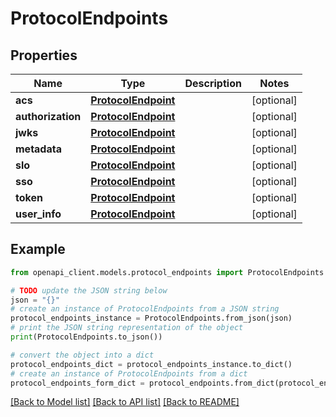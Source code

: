# ProtocolEndpoints


## Properties

Name | Type | Description | Notes
------------ | ------------- | ------------- | -------------
**acs** | [**ProtocolEndpoint**](ProtocolEndpoint.md) |  | [optional] 
**authorization** | [**ProtocolEndpoint**](ProtocolEndpoint.md) |  | [optional] 
**jwks** | [**ProtocolEndpoint**](ProtocolEndpoint.md) |  | [optional] 
**metadata** | [**ProtocolEndpoint**](ProtocolEndpoint.md) |  | [optional] 
**slo** | [**ProtocolEndpoint**](ProtocolEndpoint.md) |  | [optional] 
**sso** | [**ProtocolEndpoint**](ProtocolEndpoint.md) |  | [optional] 
**token** | [**ProtocolEndpoint**](ProtocolEndpoint.md) |  | [optional] 
**user_info** | [**ProtocolEndpoint**](ProtocolEndpoint.md) |  | [optional] 

## Example

```python
from openapi_client.models.protocol_endpoints import ProtocolEndpoints

# TODO update the JSON string below
json = "{}"
# create an instance of ProtocolEndpoints from a JSON string
protocol_endpoints_instance = ProtocolEndpoints.from_json(json)
# print the JSON string representation of the object
print(ProtocolEndpoints.to_json())

# convert the object into a dict
protocol_endpoints_dict = protocol_endpoints_instance.to_dict()
# create an instance of ProtocolEndpoints from a dict
protocol_endpoints_form_dict = protocol_endpoints.from_dict(protocol_endpoints_dict)
```
[[Back to Model list]](../README.md#documentation-for-models) [[Back to API list]](../README.md#documentation-for-api-endpoints) [[Back to README]](../README.md)


